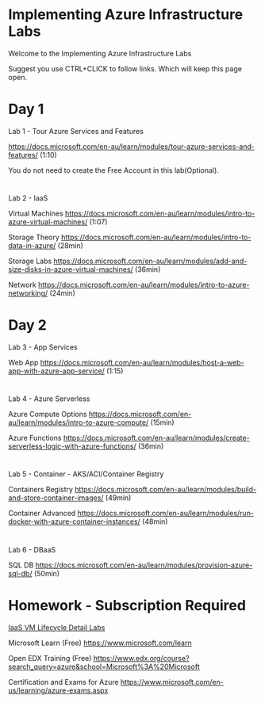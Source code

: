 # Implementing Azure Infrastructure Labs

Welcome to the Implementing Azure Infrastructure Labs

Suggest you use CTRL+CLICK to follow links. Which will keep this page open.

# Day 1
Lab 1 - Tour Azure Services and Features

https://docs.microsoft.com/en-au/learn/modules/tour-azure-services-and-features/ (1:10)

You do not need to create the Free Account in this lab(Optional).
#

Lab 2 - IaaS 


Virtual Machines 
https://docs.microsoft.com/en-au/learn/modules/intro-to-azure-virtual-machines/ (1:07)


Storage Theory
https://docs.microsoft.com/en-au/learn/modules/intro-to-data-in-azure/ (28min)

Storage Labs
https://docs.microsoft.com/en-au/learn/modules/add-and-size-disks-in-azure-virtual-machines/ (36min)

Network 
https://docs.microsoft.com/en-au/learn/modules/intro-to-azure-networking/ (24min)


# Day 2


Lab 3 - App Services


Web App
https://docs.microsoft.com/en-au/learn/modules/host-a-web-app-with-azure-app-service/ (1:15)
#

Lab 4 - Azure Serverless


Azure Compute Options 
https://docs.microsoft.com/en-au/learn/modules/intro-to-azure-compute/ (15min)


Azure Functions 
https://docs.microsoft.com/en-au/learn/modules/create-serverless-logic-with-azure-functions/ (36min) 
#

Lab 5 - Container - AKS/ACI/Container Registry


Containers Registry 
https://docs.microsoft.com/en-au/learn/modules/build-and-store-container-images/ (49min)


Container Advanced
https://docs.microsoft.com/en-au/learn/modules/run-docker-with-azure-container-instances/ (48min)
#

Lab 6 - DBaaS


SQL DB
https://docs.microsoft.com/en-au/learn/modules/provision-azure-sql-db/ (50min)



#

# Homework - Subscription Required

[IaaS VM Lifecycle Detail Labs](./AzureVMTutorial.md)


Microsoft Learn (Free) https://www.microsoft.com/learn


Open EDX Training (Free) https://www.edx.org/course?search_query=azure&school=Microsoft%3A%20Microsoft


Certification and Exams for Azure https://www.microsoft.com/en-us/learning/azure-exams.aspx 

